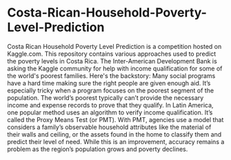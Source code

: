 # Costa-Rican-Household-Poverty-Level-Prediction
Costa Rican Household Poverty Level Prediction is a competition hosted on Kaggle.com. This repository contains various approaches used to predict the poverty levels in Costa Rica. The Inter-American Development Bank is asking the Kaggle community for help with income qualification for some of the world's poorest families. Here's the backstory: Many social programs have a hard time making sure the right people are given enough aid. It’s especially tricky when a program focuses on the poorest segment of the population. The world’s poorest typically can’t provide the necessary income and expense records to prove that they qualify.  In Latin America, one popular method uses an algorithm to verify income qualification. It’s called the Proxy Means Test (or PMT). With PMT, agencies use a model that considers a family’s observable household attributes like the material of their walls and ceiling, or the assets found in the home to classify them and predict their level of need.  While this is an improvement, accuracy remains a problem as the region’s population grows and poverty declines.
